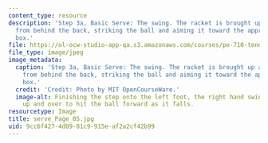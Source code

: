 ```yaml
---
content_type: resource
description: 'Step 3a, Basic Serve: The swing. The racket is brought up and forward
  from behind the back, striking the ball and aiming it toward the appropriate service
  box.'
file: https://ol-ocw-studio-app-qa.s3.amazonaws.com/courses/pe-710-tennis-spring-2007/9cc6f4274d0981c9915eaf2a2cf42b99_serve_Page_05.jpg
file_type: image/jpeg
image_metadata:
  caption: 'Step 3a, Basic Serve: The swing. The racket is brought up and forward
    from behind the back, striking the ball and aiming it toward the appropriate service
    box.'
  credit: 'Credit: Photo by MIT OpenCourseWare.'
  image-alt: Finishing the step onto the left foot, the right hand swings the racket
    up and over to hit the ball forward as it falls.
resourcetype: Image
title: serve_Page_05.jpg
uid: 9cc6f427-4d09-81c9-915e-af2a2cf42b99
---
```


